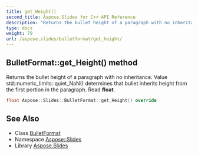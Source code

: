 ```yaml
---
title: get_Height()
second_title: Aspose.Slides for C++ API Reference
description: "Returns the bullet height of a paragraph with no inheritance. Value std::numeric_limits<float>::quiet_NaN() determines that bullet inherits height from the first portion in the paragraph. Read float."
type: docs
weight: 79
url: /aspose.slides/bulletformat/get_height/
---
```

## BulletFormat::get_Height() method


Returns the bullet height of a paragraph with no inheritance. Value std::numeric_limits<float>::quiet_NaN() determines that bullet inherits height from the first portion in the paragraph. Read **float**.

```cpp
float Aspose::Slides::BulletFormat::get_Height() override
```

## See Also

* Class [BulletFormat](../)
* Namespace [Aspose::Slides](../../)
* Library [Aspose.Slides](../../../)